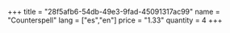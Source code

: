 +++
title = "28f5afb6-54db-49e3-9fad-45091317ac99"
name = "Counterspell"
lang = ["es","en"]
price = "1.33"
quantity = 4
+++
